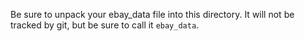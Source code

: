 Be sure to unpack your ebay_data file into this directory. 
It will not be tracked by git, but be sure to call it `ebay_data`.